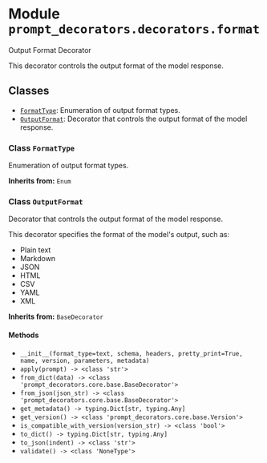 # Module `prompt_decorators.decorators.format`

Output Format Decorator

This decorator controls the output format of the model response.

## Classes

- [`FormatType`](#class-formattype): Enumeration of output format types.
- [`OutputFormat`](#class-outputformat): Decorator that controls the output format of the model response.

### Class `FormatType`

Enumeration of output format types.

**Inherits from:** `Enum`


### Class `OutputFormat`

Decorator that controls the output format of the model response.

This decorator specifies the format of the model's output, such as:
- Plain text
- Markdown
- JSON
- HTML
- CSV
- YAML
- XML

**Inherits from:** `BaseDecorator`

#### Methods

- `__init__(format_type=text, schema, headers, pretty_print=True, name, version, parameters, metadata)`
- `apply(prompt) -> <class 'str'>`
- `from_dict(data) -> <class 'prompt_decorators.core.base.BaseDecorator'>`
- `from_json(json_str) -> <class 'prompt_decorators.core.base.BaseDecorator'>`
- `get_metadata() -> typing.Dict[str, typing.Any]`
- `get_version() -> <class 'prompt_decorators.core.base.Version'>`
- `is_compatible_with_version(version_str) -> <class 'bool'>`
- `to_dict() -> typing.Dict[str, typing.Any]`
- `to_json(indent) -> <class 'str'>`
- `validate() -> <class 'NoneType'>`
